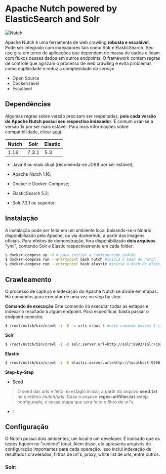 # Apache Nutch powered by ElasticSearch and Solr

![Nutch](https://user-images.githubusercontent.com/26482626/76356646-0d6d5500-62f5-11ea-9799-cc4dd7c66820.png)

Apache Nutch é uma ferramenta de web crawling **robusta e escalável**. Pode ser integrado com indexadores tais como Solr e ElasticSearch. Seu uso gira em torno de aplicações que dependem de massa de dados e lidam com fluxos desses dados em outros endpoints. O framework contém regras de controle que agilizam o processo de web crawling e evita problemas como duplicidade e reduz a complexidade do serviço.

- Open Source
- Dockerizável
- Escalável

## Dependências

Algumas regras sobre versão precisam ser respeitadas, **pois cada versão do Apache Nutch possui seu respectivo indexador**. É comum usar-se a versão 1x por ser mais estável. Para mais informações sobre compatibilidade, clicar [aqui](https://cwiki.apache.org/confluence/display/NUTCH/NutchTutorial).

| Nutch | Solr | Elastic |
| ------ | ------ | ------ |
| 1.16 | 7.3.1 | 5.3 |

- Java 8 ou mais atual (recomenda-se JDK8 por ser estável);

- Apache Nutch 1.16;

- Docker e Docker-Compose;

- ElasticSearch 5.3;

- Solr 7.3.1 ou superior;

## Instalação

A instalação pode ser feita em um ambiente local baixando-se o binário disponibilizado pela Apache, ou via dockerhub, a partir das imagens oficiais. Para efeitos de demonstração, fora disponibilizado **dois arquivos** "yml", contendo Solr e Elastic respectivamente em cada folder:

```sh
$ docker-compose up -d # para iniciar a configuração padrão
$ docker-compose run --entrypoint bash nutch #inicia o bash do nutch
$ docker-compose run --entrypoint bash elastic #inicia o bash do elasticsearch
```

## Crawleamento

O processo de captura e indexação do Apache Nutch se divide em etapas. Há comandos para executar de uma vez ou step by step:

**Comando de execução** 
Este comando irá executar todas as estapas e indexar o resultado à algum endpoint. Para especificar, basta passar o endpoint conector.

```sh
$ /root/nutch/bin/crawl -i -D -s urls crawl 5 #este comando possui 5 iterações sobre os resultados crawleados. Quanto maior, mais parse irá fazer sobre o fetch dos dados
```

**Solr**

```sh
$ /root/nutch/bin/crawl -i -D solr.server.url=http://solr:8983/solr/core -s urls crawl 5
```

**Elastic**

```sh
$ /root/nutch/bin/crawl -i -D elastic.server.url=http://localhost:9200 -s urls crawl 5
```

**Step-by-Step**

- Seed

> O seed das urls é feito no estágio inicial, a partir do arquivo **seed.txt** no diretório */nutch/urls*.
> Caso o arquivo **regex-urlfilter.txt** esteja configurado, é nessa etapa que será feito o filtro de url's.

- I



## Configuração

O Nutch possui dois ambientes, um local e um developer. É indicado que os testes fiquem no "runtime" local. Além disso, ele apresenta arquivos de configuração importantes para cada operação. Isso inclui indexação de resultados crawleados, filtros de url's, proxy, white list de urls, entre outros.

### Solr:

